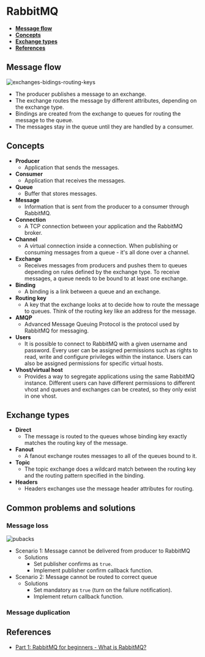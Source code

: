 # RabbitMQ

- [**Message flow**](#message-flow)
- [**Concepts**](#concepts)
- [**Exchange types**](#exchange-types)
- [**References**](#references)

## Message flow
![exchanges-bidings-routing-keys](https://github.com/wuyichen24/system-design-knowledge/assets/8989447/733d4a95-7a70-4c6c-92ab-a2878aebd0ca)

- The producer publishes a message to an exchange.
- The exchange routes the message by different attributes, depending on the exchange type.
- Bindings are created from the exchange to queues for routing the message to the queue.
- The messages stay in the queue until they are handled by a consumer.

## Concepts
- **Producer**
   - Application that sends the messages.
- **Consumer**
   - Application that receives the messages.
- **Queue**
   - Buffer that stores messages.
- **Message**
   - Information that is sent from the producer to a consumer through RabbitMQ.
- **Connection**
   - A TCP connection between your application and the RabbitMQ broker.
- **Channel**
   - A virtual connection inside a connection. When publishing or consuming messages from a queue - it's all done over a channel.
- **Exchange**
   - Receives messages from producers and pushes them to queues depending on rules defined by the exchange type. To receive messages, a queue needs to be bound to at least one exchange.
- **Binding**
   - A binding is a link between a queue and an exchange.
- **Routing key**
   - A key that the exchange looks at to decide how to route the message to queues. Think of the routing key like an address for the message.
- **AMQP**
   - Advanced Message Queuing Protocol is the protocol used by RabbitMQ for messaging.
- **Users**
   - It is possible to connect to RabbitMQ with a given username and password. Every user can be assigned permissions such as rights to read, write and configure privileges within the instance. Users can also be assigned permissions for specific virtual hosts.
- **Vhost/virtual host**
   - Provides a way to segregate applications using the same RabbitMQ instance. Different users can have different permissions to different vhost and queues and exchanges can be created, so they only exist in one vhost.

## Exchange types
- **Direct**
   - The message is routed to the queues whose binding key exactly matches the routing key of the message.
- **Fanout**
   - A fanout exchange routes messages to all of the queues bound to it.
- **Topic**
   - The topic exchange does a wildcard match between the routing key and the routing pattern specified in the binding.
- **Headers**
   - Headers exchanges use the message header attributes for routing.

## Common problems and solutions
### Message loss

![pubacks](https://github.com/wuyichen24/system-design-knowledge/assets/8989447/0a5fb346-711f-4746-aeca-8307c6ad8da8)

- Scenario 1: Message cannot be delivered from producer to RabbitMQ
   - Solutions
      - Set publisher confirms as `true`.
      - Implement publisher confirm callback function.
- Scenario 2: Message cannot be routed to correct queue
   - Solutions
      - Set mandatory as `true` (turn on the failure notification).
      - Implement return callback function.

### Message duplication

## References
- [Part 1: RabbitMQ for beginners - What is RabbitMQ?](https://www.cloudamqp.com/blog/part1-rabbitmq-for-beginners-what-is-rabbitmq.html)
